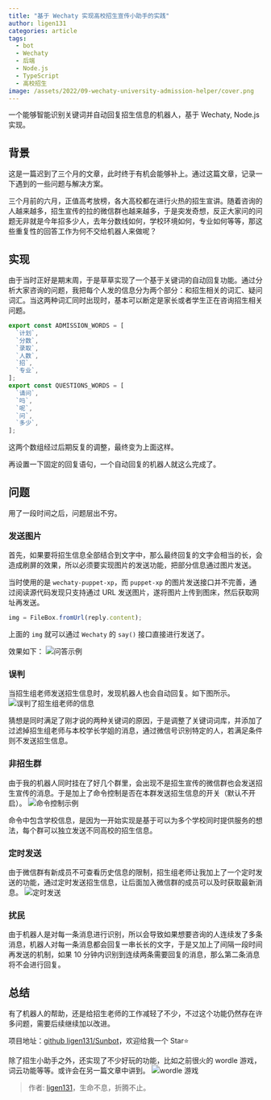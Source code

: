 ```yaml
---
title: "基于 Wechaty 实现高校招生宣传小助手的实践"
author: ligen131
categories: article
tags:
  - bot
  - Wechaty
  - 后端
  - Node.js
  - TypeScript
  - 高校招生
image: /assets/2022/09-wechaty-university-admission-helper/cover.png
---
```

一个能够智能识别关键词并自动回复招生信息的机器人，基于 Wechaty, Node.js 实现。

## 背景

这是一篇迟到了三个月的文章，此时终于有机会能够补上。通过这篇文章，记录一下遇到的一些问题与解决方案。

三个月前的六月，正值高考放榜，各大高校都在进行火热的招生宣讲。随着咨询的人越来越多，招生宣传的拉的微信群也越来越多，于是突发奇想，反正大家问的问题无非就是今年招多少人，去年分数线如何，学校环境如何，专业如何等等，那这些重复性的回答工作为何不交给机器人来做呢？

## 实现

由于当时正好是期末周，于是草草实现了一个基于关键词的自动回复功能。通过分析大家咨询的问题，我把每个人发的信息分为两个部分：和招生相关的词汇、疑问词汇。当这两种词汇同时出现时，基本可以断定是家长或者学生正在咨询招生相关问题。

```javascript
export const ADMISSION_WORDS = [
  `计划`,
  `分数`,
  `录取`,
  `人数`,
  `招`,
  `专业`,
];
export const QUESTIONS_WORDS = [
  `请问`,
  `吗`,
  `呢`,
  `问`,
  `多少`,
];
```

这两个数组经过后期反复的调整，最终变为上面这样。

再设置一下固定的回复语句，一个自动回复的机器人就这么完成了。

## 问题

用了一段时间之后，问题层出不穷。

### 发送图片

首先，如果要将招生信息全部结合到文字中，那么最终回复的文字会相当的长，会造成刷屏的效果，所以必须要实现图片的发送功能，把部分信息通过图片发送。

当时使用的是 `wechaty-puppet-xp`，而 `puppet-xp` 的图片发送接口并不完善，通过阅读源代码发现只支持通过 URL 发送图片，遂将图片上传到图床，然后获取网址再发送。

```javascript
img = FileBox.fromUrl(reply.content);
```

上面的 `img` 就可以通过 `Wechaty` 的 `say()` 接口直接进行发送了。

效果如下：
![问答示例](/assets/2022/09-wechaty-university-admission-helper/question_and_answer.jfif)

### 误判

当招生组老师发送招生信息时，发现机器人也会自动回复。如下图所示。
![误判了招生组老师的信息](/assets/2022/09-wechaty-university-admission-helper/error.jfif)

猜想是同时满足了刚才说的两种关键词的原因，于是调整了关键词词库，并添加了过滤掉招生组老师与本校学长学姐的消息，通过微信号识别特定的人，若满足条件则不发送招生信息。

### 非招生群

由于我的机器人同时挂在了好几个群里，会出现不是招生宣传的微信群也会发送招生宣传的消息。于是加上了命令控制是否在本群发送招生信息的开关（默认不开启）。
![命令控制示例](/assets/2022/09-wechaty-university-admission-helper/command.jfif)

命令中包含学校信息，是因为一开始实现是基于可以为多个学校同时提供服务的想法，每个群可以独立发送不同高校的招生信息。

### 定时发送

由于微信群有新成员不可查看历史信息的限制，招生组老师让我加上了一个定时发送的功能，通过定时发送招生信息，让后面加入微信群的成员可以及时获取最新消息。
![定时发送](/assets/2022/09-wechaty-university-admission-helper/timing.jfif)

### 扰民

由于机器人是对每一条消息进行识别，所以会导致如果想要咨询的人连续发了多条消息，机器人对每一条消息都会回复一串长长的文字，于是又加上了间隔一段时间再发送的机制，如果 10 分钟内识别到连续两条需要回复的消息，那么第二条消息将不会进行回复。

## 总结

有了机器人的帮助，还是给招生老师的工作减轻了不少，不过这个功能仍然存在许多问题，需要后续继续加以改进。

项目地址：[github ligen131/Sunbot](https://github.com/ligen131/Sunbot)，欢迎给我一个 Star⭐

除了招生小助手之外，还实现了不少好玩的功能，比如之前很火的 wordle 游戏，词云功能等等。或许会在另一篇文章中讲到。
![wordle 游戏](/assets/2022/09-wechaty-university-admission-helper/wordle.jfif)

> 作者: [ligen131](https://ligen131.com)，生命不息，折腾不止。
